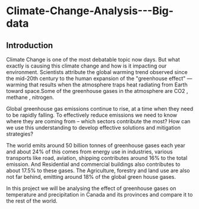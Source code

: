 # Climate-Change-Analysis---Big-data

## Introduction
Climate Change is one of the most debatable topic now days. But what exactly is causing this climate change and how is it impacting our environment. Scientists attribute the global warming trend observed since the mid-20th century to the human expansion of the "greenhouse effect" — warming that results when the atmosphere traps heat radiating from Earth toward space.Some of the greenhouse gases in the atmosphere are CO2 , methane , nitrogen.

Global greenhouse gas emissions continue to rise, at a time when they need to be rapidly falling. To effectively reduce emissions we need to know where they are coming from – which sectors contribute the most? How can we use this understanding to develop effective solutions and mitigation strategies?

The world emits around 50 billion tonnes of greenhouse gases each year and about 24% of this comes from energy use in industries, various transports like road, aviation, shipping contributes around 16% to the total emission. And Residential and commercial buildings also contributes to about 17.5% to these gases. The Agriculture, forestry and land use are also not far behind, emitting around 18% of the global green house gases.

In this project we will be analysing the effect of greenhouse gases on temperature and precipitation in Canada and its provinces and compare it to the rest of the world.
